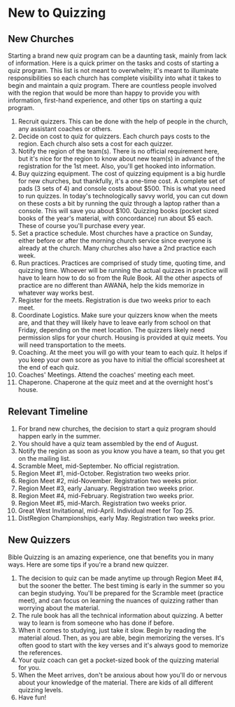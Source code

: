 # New to Quizzing

## New Churches

Starting a brand new quiz program can be a daunting task, mainly from lack of
information. Here is a quick primer on the tasks and costs of starting a quiz
program. This list is not meant to overwhelm; it's meant to illuminate
responsibilities so each church has complete visibility into what it takes to
begin and maintain a quiz program. There are countless people involved with the
region that would be more than happy to provide you with information,
first-hand experience, and other tips on starting a quiz program.

1. Recruit quizzers. This can be done with the help of people in the church, any assistant coaches or others.
2. Decide on cost to quiz for quizzers. Each church pays costs to the region. Each church also sets a cost for each quizzer.
3. Notify the region of the team(s). There is no official requirement here, but it's nice for the region to know about new team(s) in advance of the registration for the 1st meet. Also, you'll get hooked into information.
4. Buy quizzing equipment. The cost of quizzing equipment is a big hurdle for new churches, but thankfully, it's a one-time cost. A complete set of pads (3 sets of 4) and console costs about $500. This is what you need to run quizzes. In today's technologically savvy world, you can cut down on these costs a bit by running the quiz through a laptop rather than a console. This will save you about $100. Quizzing books (pocket sized books of the year's material, with concordance) run about $5 each. These of course you'll purchase every year.
5. Set a practice schedule. Most churches have a practice on Sunday, either before or after the morning church service since everyone is already at the church. Many churches also have a 2nd practice each week.
6. Run practices. Practices are comprised of study time, quoting time, and quizzing time. Whoever will be running the actual quizzes in practice will have to learn how to do so from the Rule Book. All the other aspects of practice are no different than AWANA, help the kids memorize in whatever way works best.
7. Register for the meets. Registration is due two weeks prior to each meet.
8. Coordinate Logistics. Make sure your quizzers know when the meets are, and that they will likely have to leave early from school on that Friday, depending on the meet location. The quizzers likely need permission slips for your church. Housing is provided at quiz meets. You will need transportation to the meets.
9. Coaching. At the meet you will go with your team to each quiz. It helps if you keep your own score as you have to initial the official scoresheet at the end of each quiz.
10. Coaches' Meetings. Attend the coaches' meeting each meet.
11. Chaperone. Chaperone at the quiz meet and at the overnight host's house.

## Relevant Timeline

1. For brand new churches, the decision to start a quiz program should happen early in the summer.
2. You should have a quiz team assembled by the end of August.
3. Notify the region as soon as you know you have a team, so that you get on the mailing list.
4. Scramble Meet, mid-September. No official registration.
5. Region Meet #1, mid-October. Registration two weeks prior.
6. Region Meet #2, mid-November. Registration two weeks prior.
7. Region Meet #3, early January. Registration two weeks prior.
8. Region Meet #4, mid-February. Registration two weeks prior.
9. Region Meet #5, mid-March. Registration two weeks prior.
10. Great West Invitational, mid-April. Individual meet for Top 25.
11. DistRegion Championships, early May. Registration two weeks prior.

## New Quizzers

Bible Quizzing is an amazing experience, one that benefits you in many ways.
Here are some tips if you're a brand new quizzer.

1. The decision to quiz can be made anytime up through Region Meet #4, but the sooner the better. The best timing is early in the summer so you can begin studying. You'll be prepared for the Scramble meet (practice meet), and can focus on learning the nuances of quizzing rather than worrying about the material.
2. The rule book has all the technical information about quizzing. A better way to learn is from someone who has done if before.
3. When it comes to studying, just take it slow. Begin by reading the material aloud. Then, as you are able, begin memorizing the verses. It's often good to start with the key verses and it's always good to memorize the references.
4. Your quiz coach can get a pocket-sized book of the quizzing material for you.
5. When the Meet arrives, don't be anxious about how you'll do or nervous about your knowledge of the material. There are kids of all different quizzing levels.
6. Have fun!
